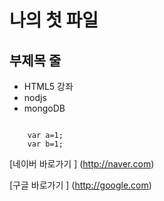 나의 첫 파일
=============

부제목 줄
---------

* HTML5 강좌 
* nodjs
* mongoDB

```

	var a=1;
	var b=1;
```

[네이버 바로가기 ] (http://naver.com)

[구글 바로가기 ] (http://google.com)